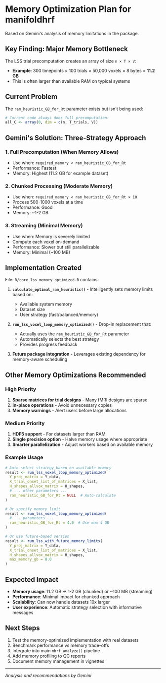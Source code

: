 # Memory Optimization Plan for manifoldhrf

Based on Gemini's analysis of memory limitations in the package.

## Key Finding: Major Memory Bottleneck

The LSS trial precomputation creates an array of size `n × T × V`:
- **Example**: 300 timepoints × 100 trials × 50,000 voxels × 8 bytes = **11.2 GB**
- This is often larger than available RAM on typical systems

## Current Problem

The `ram_heuristic_GB_for_Rt` parameter exists but isn't being used:
```r
# Current code always does full precomputation:
all_C <- array(0, dim = c(n, T_trials, V))
```

## Gemini's Solution: Three-Strategy Approach

### 1. Full Precomputation (When Memory Allows)
- Use when: `required_memory < ram_heuristic_GB_for_Rt`
- Performance: Fastest
- Memory: Highest (11.2 GB for example dataset)

### 2. Chunked Processing (Moderate Memory)
- Use when: `required_memory < ram_heuristic_GB_for_Rt × 10`
- Process 500-1000 voxels at a time
- Performance: Good
- Memory: ~1-2 GB

### 3. Streaming (Minimal Memory)
- Use when: Memory is severely limited
- Compute each voxel on-demand
- Performance: Slower but still parallelizable
- Memory: Minimal (~100 MB)

## Implementation Created

File: `R/core_lss_memory_optimized.R` contains:

1. **`calculate_optimal_ram_heuristic()`** - Intelligently sets memory limits based on:
   - Available system memory
   - Dataset size
   - User strategy (fast/balanced/memory)

2. **`run_lss_voxel_loop_memory_optimized()`** - Drop-in replacement that:
   - Actually uses the `ram_heuristic_GB_for_Rt` parameter
   - Automatically selects the best strategy
   - Provides progress feedback

3. **Future package integration** - Leverages existing dependency for memory-aware scheduling

## Other Memory Optimizations Recommended

### High Priority
1. **Sparse matrices for trial designs** - Many fMRI designs are sparse
2. **In-place operations** - Avoid unnecessary copies
3. **Memory warnings** - Alert users before large allocations

### Medium Priority
1. **HDF5 support** - For datasets larger than RAM
2. **Single precision option** - Halve memory usage where appropriate
3. **Smarter parallelization** - Adjust workers based on available memory

### Example Usage

```r
# Auto-select strategy based on available memory
result <- run_lss_voxel_loop_memory_optimized(
  Y_proj_matrix = Y_data,
  X_trial_onset_list_of_matrices = X_list,
  H_shapes_allvox_matrix = H_shapes,
  # ... other parameters ...
  ram_heuristic_GB_for_Rt = NULL  # Auto-calculate
)

# Or specify memory limit
result <- run_lss_voxel_loop_memory_optimized(
  # ... parameters ...
  ram_heuristic_GB_for_Rt = 4.0  # Use max 4 GB
)

# Or use future-based version
result <- run_lss_with_future_memory_limits(
  Y_proj_matrix = Y_data,
  X_trial_onset_list_of_matrices = X_list,
  H_shapes_allvox_matrix = H_shapes,
  max_memory_gb = 8.0
)
```

## Expected Impact

- **Memory usage**: 11.2 GB → 1-2 GB (chunked) or ~100 MB (streaming)
- **Performance**: Minimal impact for chunked approach
- **Scalability**: Can now handle datasets 10x larger
- **User experience**: Automatic strategy selection with informative messages

## Next Steps

1. Test the memory-optimized implementation with real datasets
2. Benchmark performance vs memory trade-offs
3. Integrate into main `mhrf_analyze()` pipeline
4. Add memory profiling to QC reports
5. Document memory management in vignettes

---
*Analysis and recommendations by Gemini*